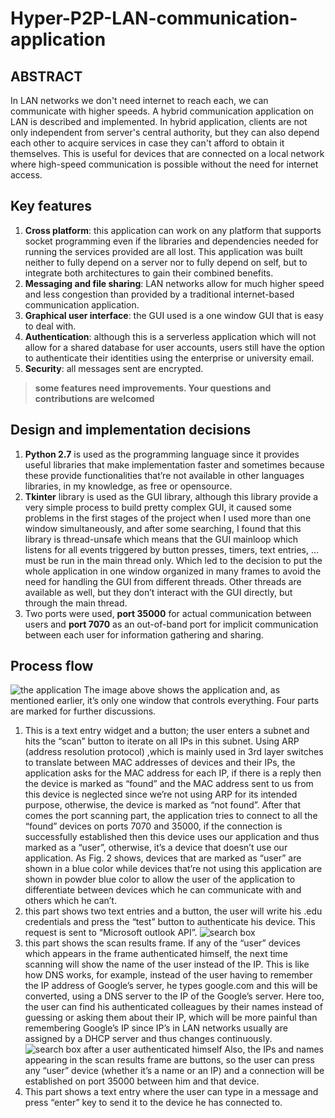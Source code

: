 # Hyper-P2P-LAN-communication-application

## ABSTRACT

In LAN networks we don't need internet to reach each, we can communicate with higher speeds. A hybrid communication application on LAN is described and implemented. In hybrid application, clients are not only independent from server's central authority, but they can also depend each other to acquire services in case they can't afford to obtain it themselves.
 This is useful for devices that are connected on a local network where high-speed communication is possible without the need for internet access.

## Key features

1. **Cross platform**:  this application can work on any platform that supports socket programming even if the libraries and dependencies needed for running the services provided are all lost. This application was built neither to fully depend on a server nor to fully depend on self, but to integrate both architectures to gain their combined benefits.
2. **Messaging and file sharing**: LAN networks allow for much higher speed and less congestion than provided by a traditional internet-based communication application.
3. **Graphical user interface**: the GUI used is a one window GUI that is easy to deal with.
4. **Authentication**: although this is a serverless application which will not allow for a shared database for user accounts, users still have the option to authenticate their identities using the enterprise or university email.
5. **Security**: all messages sent are encrypted.

> **some features need improvements. Your questions and contributions are welcomed**

## Design and implementation decisions

1. **Python 2.7** is used as the programming language since it provides useful libraries that make implementation faster and sometimes because these provide functionalities that’re not available in other languages libraries, in my knowledge, as free or opensource.
2. **Tkinter** library is used as the GUI library, although this library provide a very simple process to build pretty complex GUI, it caused some problems in the first stages of the project when I used more than one window simultaneously, and after some searching, I found that this library is thread-unsafe which means that the GUI mainloop which listens for all events triggered by button presses, timers, text entries, … must be run in the main thread only. Which led to the decision to put the whole application in one window organized in many frames to avoid the need for handling the GUI from different threads. Other threads are available as well, but they don’t interact with the GUI directly, but through the main thread.
3. Two ports were used, **port 35000** for actual communication between users and **port 7070** as an out-of-band port for implicit communication between each user for information gathering and sharing.

## Process flow

![the application](https://github.com/gadm21/Hyper-P2P-LAN-communication-application/tree/master/readmeImages/overall.PNG)
The image above shows the application and, as mentioned earlier, it’s only one window that controls everything. Four parts are marked for further discussions.

1. This is a text entry widget and a button; the user enters a subnet and hits the “scan” button to iterate on all IPs in this subnet.
Using ARP (address resolution protocol) ,which is mainly used in 3rd layer switches to translate between MAC addresses of devices and their IPs, the application asks for the MAC address for each IP, if there is a reply then the device is marked as “found” and the MAC address sent to us from this device is neglected since we’re not using ARP for its intended purpose, otherwise, the device is marked as “not found”. After that comes the port scanning part, the application tries to connect to all the “found” devices on ports 7070 and 35000, if the connection is successfully established then this device uses our application and thus marked as a “user”, otherwise, it’s a device that doesn’t use our application. As Fig. 2 shows, devices that are marked as “user” are shown in a blue color while devices that’re not using this application are shown in powder blue color to allow the user of the application to differentiate between devices which he can communicate with and others which he can’t.
2. this part shows two text entries and a button, the user will write his .edu credentials and press the “test” button to authenticate his device. This request is sent to “Microsoft outlook API”.
![search box](https://github.com/gadm21/Hyper-P2P-LAN-communication-application/tree/master/readmeImages/overall.PNG)
3. this part shows the scan results frame. If any of the “user” devices which appears in the frame authenticated himself, the next time scanning will show the name of the user instead of the IP.
This is like how DNS works, for example, instead of the user having to remember the IP address of Google’s server, he types google.com and this will be converted, using a DNS server to the IP of the Google’s server. Here too, the user can find his authenticated colleagues by their names instead of guessing or asking them about their IP, which will be more painful than remembering Google’s IP since IP’s in LAN networks usually are assigned by a DHCP server and thus changes continuously.
![search box after a user authenticated himself](https://github.com/gadm21/Hyper-P2P-LAN-communication-application/tree/master/readmeImages/overall.PNG)
Also, the IPs and names appearing in the scan results frame are buttons, so the user can press any “user” device (whether it’s a name or an IP) and a connection will be established on port 35000 between him and that device.
4. This part shows a text entry where the user can type in a message and press “enter” key to send it to the device he has connected to.
